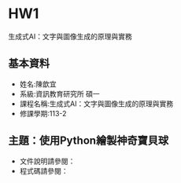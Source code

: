 # HW1
生成式AI：文字與圖像生成的原理與實務
## 基本資料
- 姓名:陳歆宜
- 系級:資訊教育研究所 碩一
- 課程名稱:生成式AI：文字與圖像生成的原理與實務
- 修課學期:113-2

## 主題：使用Python繪製神奇寶貝球
- 文件說明請參閱：
- 程式碼請參閱：
